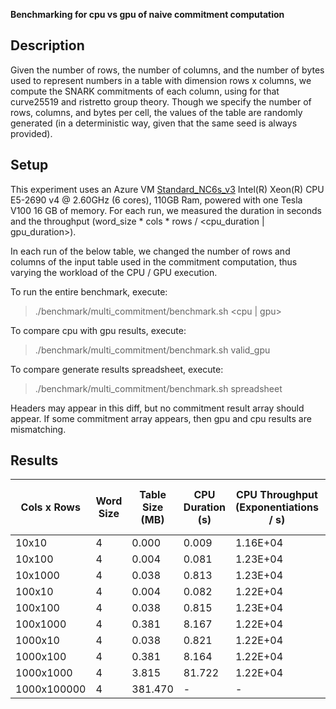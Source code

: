 **Benchmarking for cpu vs gpu of naive commitment computation**

## Description

Given the number of rows, the number of columns, and the number of bytes used to represent numbers in a table with dimension rows x columns, we compute the SNARK commitments of each column, using for that curve25519 and ristretto group theory. Though we specify the number of rows, columns, and bytes per cell, the values of the table are randomly generated (in a deterministic way, given that the same seed is always provided).

## Setup

This experiment uses an Azure VM [Standard_NC6s_v3](https://docs.microsoft.com/en-us/azure/virtual-machines/ncv3-series) Intel(R) Xeon(R) CPU E5-2690 v4 @ 2.60GHz (6 cores), 110GB Ram, powered with one Tesla V100 16 GB of memory. For each run, we measured the duration in seconds and the throughput (word_size * cols * rows / <cpu_duration | gpu_duration>).

In each run of the below table, we changed the number of rows and columns of the input table used in the commitment computation, thus varying the workload of the CPU / GPU execution.

To run the entire benchmark, execute:

> ./benchmark/multi_commitment/benchmark.sh <cpu | gpu>

To compare cpu with gpu results, execute:

> ./benchmark/multi_commitment/benchmark.sh valid_gpu

To compare generate results spreadsheet, execute:

> ./benchmark/multi_commitment/benchmark.sh spreadsheet

Headers may appear in this diff, but no commitment result array should appear. If some commitment array appears, then gpu and cpu results are mismatching.

## Results

| Cols x Rows | Word Size | Table Size (MB) | CPU Duration (s) | CPU Throughput<br>(Exponentiations / s) | GPU Duration (s) | GPU Throughput<br>(Exponentiations / s) | Duration Speedup (GPU / CPU) |
| ----------- | --------- | --------------- | ---------------- | --------------------------------------- | ---------------- | --------------------------------------- | ---------------------------- |
| 10x10       | 4         | 0.000           | 0.009            | 1.16E+04                                | 0.006266         | 1.60E+04                                | 1.38x                        |
| 10x100      | 4         | 0.004           | 0.081            | 1.23E+04                                | 0.007669         | 1.30E+05                                | 10.60x                       |
| 10x1000     | 4         | 0.038           | 0.813            | 1.23E+04                                | 0.009351         | 1.07E+06                                | 86.91x                       |
| 100x10      | 4         | 0.004           | 0.082            | 1.22E+04                                | 0.034208         | 2.92E+04                                | 2.40x                        |
| 100x100     | 4         | 0.038           | 0.815            | 1.23E+04                                | 0.043283         | 2.31E+05                                | 18.83x                       |
| 100x1000    | 4         | 0.381           | 8.167            | 1.22E+04                                | 0.057387         | 1.74E+06                                | 142.31x                      |
| 1000x10     | 4         | 0.038           | 0.821            | 1.22E+04                                | 0.30366          | 3.29E+04                                | 2.71x                        |
| 1000x100    | 4         | 0.381           | 8.164            | 1.22E+04                                | 0.397974         | 2.51E+05                                | 20.51x                       |
| 1000x1000   | 4         | 3.815           | 81.722           | 1.22E+04                                | 0.541354         | 1.85E+06                                | 150.96x                      |
| 1000x100000 | 4         | 381.470         | \-               | \-                                      | 54.568354        | 1.83E+06                                | \-                           |